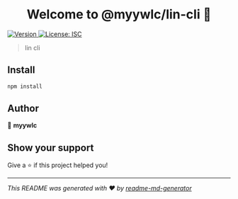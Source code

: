 <h1 align="center">Welcome to @myywlc/lin-cli 👋</h1>
<p>
  <a href="https://www.npmjs.com/package/@myywlc/lin-cli" target="_blank">
    <img alt="Version" src="https://img.shields.io/npm/v/@myywlc/lin-cli.svg">
  </a>
  <a href="#" target="_blank">
    <img alt="License: ISC" src="https://img.shields.io/badge/License-ISC-yellow.svg" />
  </a>
</p>

> lin cli

## Install

```sh
npm install
```

## Author

👤 **myywlc**


## Show your support

Give a ⭐️ if this project helped you!

***
_This README was generated with ❤️ by [readme-md-generator](https://github.com/kefranabg/readme-md-generator)_